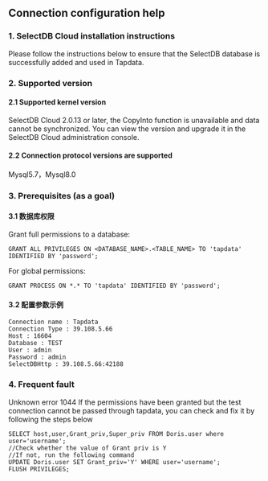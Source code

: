 ## **Connection configuration help**
### **1. SelectDB Cloud installation instructions**
Please follow the instructions below to ensure that the SelectDB database is successfully added and used in Tapdata.
### **2. Supported version**
#### **2.1 Supported kernel version**
SelectDB Cloud 2.0.13 or later, the CopyInto function is unavailable and data cannot be synchronized. You can view the version and upgrade it in the SelectDB Cloud administration console.
#### **2.2 Connection protocol versions are supported**
Mysql5.7，Mysql8.0
###  **3. Prerequisites (as a goal)**
#### **3.1 数据库权限**
Grant full permissions to a database:
```
GRANT ALL PRIVILEGES ON <DATABASE_NAME>.<TABLE_NAME> TO 'tapdata' IDENTIFIED BY 'password';
```
For global permissions:
```
GRANT PROCESS ON *.* TO 'tapdata' IDENTIFIED BY 'password';
```
#### **3.2 配置参数示例**
```
Connection name : Tapdata
Connection Type : 39.108.5.66
Host : 16604
Database : TEST
User : admin
Password : admin
SelectDBHttp : 39.108.5.66:42188
```
###  **4. Frequent fault**

Unknown error 1044
If the permissions have been granted but the test connection cannot be passed through tapdata, you can check and fix it by following the steps below
```
SELECT host,user,Grant_priv,Super_priv FROM Doris.user where user='username';
//Check whether the value of Grant priv is Y
//If not, run the following command
UPDATE Doris.user SET Grant_priv='Y' WHERE user='username';
FLUSH PRIVILEGES;
```